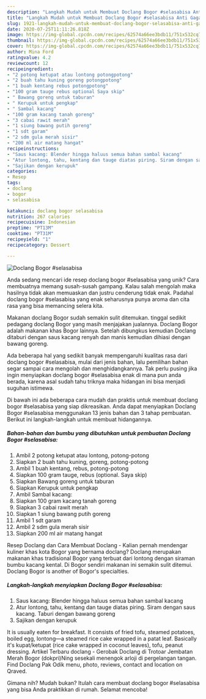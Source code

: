 ```yaml
---
description: "Langkah Mudah untuk Membuat Doclang Bogor #selasabisa Anti Gagal"
title: "Langkah Mudah untuk Membuat Doclang Bogor #selasabisa Anti Gagal"
slug: 1921-langkah-mudah-untuk-membuat-doclang-bogor-selasabisa-anti-gagal
date: 2020-07-25T11:11:26.818Z
image: https://img-global.cpcdn.com/recipes/62574a66ee3bdb11/751x532cq70/doclang-bogor-selasabisa-foto-resep-utama.jpg
thumbnail: https://img-global.cpcdn.com/recipes/62574a66ee3bdb11/751x532cq70/doclang-bogor-selasabisa-foto-resep-utama.jpg
cover: https://img-global.cpcdn.com/recipes/62574a66ee3bdb11/751x532cq70/doclang-bogor-selasabisa-foto-resep-utama.jpg
author: Mina Ford
ratingvalue: 4.2
reviewcount: 12
recipeingredient:
- "2 potong ketupat atau lontong potongpotong"
- "2 buah tahu kuning goreng potongpotong"
- "1 buah kentang rebus potongpotong"
- "100 gram tauge rebus optional Saya skip"
- " Bawang goreng untuk taburan"
- " Kerupuk untuk pengkap"
- " Sambal kacang"
- "100 gram kacang tanah goreng"
- "3 cabai rawit merah"
- "1 siung bawang putih goreng"
- "1 sdt garam"
- "2 sdm gula merah sisir"
- "200 ml air matang hangat"
recipeinstructions:
- "Saus kacang: Blender hingga haluus semua bahan sambal kacang"
- "Atur lontong, tahu, kentang dan tauge diatas piring. Siram dengan saus kacang. Taburi dengan bawang goreng"
- "Sajikan dengan kerupuk"
categories:
- Resep
tags:
- doclang
- bogor
- selasabisa

katakunci: doclang bogor selasabisa 
nutrition: 267 calories
recipecuisine: Indonesian
preptime: "PT13M"
cooktime: "PT31M"
recipeyield: "1"
recipecategory: Dessert

---
```



![Doclang Bogor #selasabisa](https://img-global.cpcdn.com/recipes/62574a66ee3bdb11/751x532cq70/doclang-bogor-selasabisa-foto-resep-utama.jpg)

Anda sedang mencari ide resep doclang bogor #selasabisa yang unik? Cara membuatnya memang susah-susah gampang. Kalau salah mengolah maka hasilnya tidak akan memuaskan dan justru cenderung tidak enak. Padahal doclang bogor #selasabisa yang enak seharusnya punya aroma dan cita rasa yang bisa memancing selera kita.

Makanan doclang Bogor sudah semakin sulit ditemukan. tinggal sedikit pedagang doclang Bogor yang masih menjajakan jualannya. Doclang Bogor adalah makanan khas Bogor lainnya. Setelah dibungkus kemudian Doclang ditaburi dengan saus kacang renyah dan manis kemudian dihiasi dengan bawang goreng.

Ada beberapa hal yang sedikit banyak mempengaruhi kualitas rasa dari doclang bogor #selasabisa, mulai dari jenis bahan, lalu pemilihan bahan segar sampai cara mengolah dan menghidangkannya. Tak perlu pusing jika ingin menyiapkan doclang bogor #selasabisa enak di mana pun anda berada, karena asal sudah tahu triknya maka hidangan ini bisa menjadi suguhan istimewa.


Di bawah ini ada beberapa cara mudah dan praktis untuk membuat doclang bogor #selasabisa yang siap dikreasikan. Anda dapat menyiapkan Doclang Bogor #selasabisa menggunakan 13 jenis bahan dan 3 tahap pembuatan. Berikut ini langkah-langkah untuk membuat hidangannya.

<!--inarticleads1-->

##### Bahan-bahan dan bumbu yang dibutuhkan untuk pembuatan Doclang Bogor #selasabisa:

1. Ambil 2 potong ketupat atau lontong, potong-potong
1. Siapkan 2 buah tahu kuning, goreng, potong-potong
1. Ambil 1 buah kentang, rebus, potong-potong
1. Siapkan 100 gram tauge, rebus (optional. Saya skip)
1. Siapkan  Bawang goreng untuk taburan
1. Siapkan  Kerupuk untuk pengkap
1. Ambil  Sambal kacang:
1. Siapkan 100 gram kacang tanah goreng
1. Siapkan 3 cabai rawit merah
1. Siapkan 1 siung bawang putih goreng
1. Ambil 1 sdt garam
1. Ambil 2 sdm gula merah sisir
1. Siapkan 200 ml air matang hangat


Resep Doclang dan Cara Membuat Doclang - Kalian pernah mendengar kuliner khas kota Bogor yang bernama doclang? Doclang merupakan makanan khas tradisional Bogor yang terbuat dari lontong dengan siraman bumbu kacang kental. Di Bogor sendiri makanan ini semakin sulit ditemui. Doclang Bogor is another of Bogor&#39;s specialties. 

<!--inarticleads2-->

##### Langkah-langkah menyiapkan Doclang Bogor #selasabisa:

1. Saus kacang: Blender hingga haluus semua bahan sambal kacang
1. Atur lontong, tahu, kentang dan tauge diatas piring. Siram dengan saus kacang. Taburi dengan bawang goreng
1. Sajikan dengan kerupuk


It is usually eaten for breakfast. It consists of fried tofu, steamed potatoes, boiled egg, lontong—a steamed rice cake wrapped in a patat leaf. Basically it&#39;s kupat/ketupat (rice cake wrapped in coconut leaves), tofu, peanut dressing. Artikel Terbaru doclang - Gerobak Doclang di Trotoar Jembatan Merah Bogor (dokpri)Ning sesekali menengok arloji di pergelangan tangan. Find Doclang Pak Odik menu, photo, reviews, contact and location on Qraved. 

Gimana nih? Mudah bukan? Itulah cara membuat doclang bogor #selasabisa yang bisa Anda praktikkan di rumah. Selamat mencoba!
